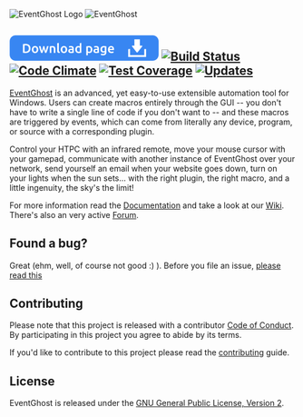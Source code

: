 ![EventGhost Logo](images/logo.png)  ![EventGhost](images/logo2.png)

[![downloads](_build/data/docs/_static/downloads.svg)](https://github.com/topic2k/EventGhost/blob/gh-pages/downloads.md)
[![Build Status](https://ci.appveyor.com/api/projects/status/5scgdqrfis5h2tbs/branch/master?svg=true)](https://ci.appveyor.com/project/topic2k/eventghost/branch/master/artifacts)
[![Code Climate](https://codeclimate.com/github/EventGhost/EventGhost/badges/gpa.svg)](https://codeclimate.com/github/EventGhost/EventGhost)
[![Test Coverage](https://codeclimate.com/github/EventGhost/EventGhost/badges/coverage.svg)](https://codeclimate.com/github/EventGhost/EventGhost/coverage)
[![Updates](https://pyup.io/repos/github/topic2k/EventGhost/shield.svg)](https://pyup.io/repos/github/topic2k/EventGhost/)
---
[EventGhost](http://www.eventghost.org) is an advanced, yet easy-to-use extensible automation tool for Windows. Users can create macros entirely through the GUI -- you don't have to write a single line of code if you don't want to -- and these macros are triggered by events, which can come from literally any device, program, or source with a corresponding plugin.

Control your HTPC with an infrared remote, move your mouse cursor with your gamepad, communicate with another instance of EventGhost over your network, send yourself an email when your website goes down, turn on your lights when the sun sets... with the right plugin, the right macro, and a little ingenuity, the sky's the limit!

For more information read the [Documentation](http://www.eventghost.org/docs/) and take a look at our [Wiki](http://www.eventghost.org/mediawiki/). There's also an very active [Forum](http://www.eventghost.org/forum/).



Found a bug?
------------

Great (ehm, well, of course not good :) ). Before you file an issue, [please read this](CONTRIBUTING.md#i-want-to-report-a-bug)



Contributing
------------

Please note that this project is released with a contributor [Code of Conduct](code_of_conduct.md). By participating in this project you agree to abide by its terms.

If you'd like to contribute to this project please read the [contributing](CONTRIBUTING.md) guide.



License
-------

EventGhost is released under the [GNU General Public License, Version 2](gpl-2.0.md).


